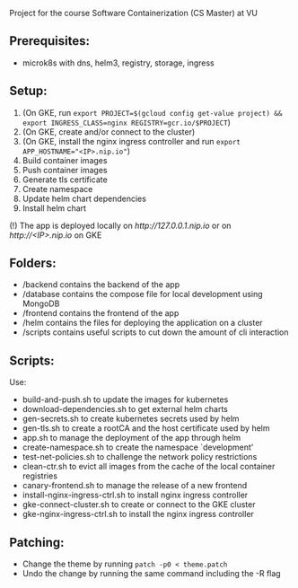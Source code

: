 Project for the course Software Containerization (CS Master) at VU

## Prerequisites:
 - microk8s with dns, helm3, registry, storage, ingress

## Setup:
 1. (On GKE, run `export PROJECT=$(gcloud config get-value project) && export INGRESS_CLASS=nginx REGISTRY=gcr.io/$PROJECT`)
 2. (On GKE, create and/or connect to the cluster)
 3. (On GKE, install the nginx ingress controller and run `export APP_HOSTNAME="<IP>.nip.io"`)
 4. Build container images
 5. Push container images
 6. Generate tls certificate
 7. Create namespace
 8. Update helm chart dependencies
 9. Install helm chart
 
 (!) The app is deployed locally on _http://<!-- prevent auto generated link -->127.0.0.1.nip.io_ or on _http://\<IP\>.nip.io_ on GKE 

## Folders:
 - /backend contains the backend of the app
 - /database contains the compose file for local development using MongoDB
 - /frontend contains the frontend of the app
 - /helm contains the files for deploying the application on a cluster
 - /scripts contains useful scripts to cut down the amount of cli interaction

## Scripts:
Use:
 - build-and-push.sh to update the images for kubernetes
 - download-dependencies.sh to get external helm charts
 - gen-secrets.sh to create kubernetes secrets used by helm
 - gen-tls.sh to create a rootCA and the host certificate used by helm
 - app.sh to manage the deployment of the app through helm
 - create-namespace.sh to create the namespace `development'
 - test-net-policies.sh to challenge the network policy restrictions
 - clean-ctr.sh to evict all images from the cache of the local container registries
 - canary-frontend.sh to manage the release of a new frontend
 - install-nginx-ingress-ctrl.sh to install nginx ingress controller
 - gke-connect-cluster.sh to create or connect to the GKE cluster
 - gke-nginx-ingress-ctrl.sh to install the nginx ingress controller

## Patching:
 - Change the theme by running `patch -p0 < theme.patch`
 - Undo the change by running the same command including the -R flag
